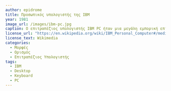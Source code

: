 ```yaml
---
author: epidrome
title: Προσωπικός υπολογιστής της IBM 
year: 1981 
image_url: /images/ibm-pc.jpg
caption: Ο επιτραπέζιος υπολογιστής IBM PC ήταν μια μεγάλη εμπορική επιτυχία σε μια πολύ ανταγωνιστική αγορά από έναν οργανισμό που είχε συνηθίσει να δουλεύει μόνο με κεντρικούς υπολογιστές και κυρίως με εταιρικούς πελάτες και όχι τους τελικούς χρήστες. Τα βασικά συστατικά της επιτυχίας του ήταν η εξαιρετική ποιότητα κατασκευής ειδικά για το πληκτρολόγιο και η μεγάλη διαθεσιμότητα λογισμικού για πολλές διαφορετικές χρήσεις.
license_url: "https://en.wikipedia.org/wiki/IBM_Personal_Computer#/media/File:Ibm_px_xt_color.jpg" 
license_text: Wikimedia 
categories:
  - Μορφές 
  - Ορισμός
  - Επιτραπέζιος Υπολογιστής 
tags:
  - IBM 
  - Desktop
  - Keyboard 
  - PC 
---
```

